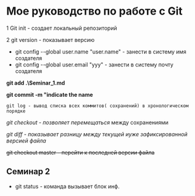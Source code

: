 # Мое руководство по работе с Git

 1 Git init - создает локальный репозиторий

 2 git version - показывает версию

* git config --global user.name "user.name" - занести в систему имя создателя
* git config --global user.email "ууу" - занести в систему почту создателя

**git add .\Seminar_1.md**

**git commit -m "indicate the name**

``git log - вывод списка всех коммитов( сохранений) в хронологическом порядке``

*git checkout - позволяет перемещаться* между сохранениями

*git diff - показывает разницу между текущей иуже зафиксированной версией файла*

~~git checkout master - перейти к последней версии файла~~

## Семинар 2

* git status - команда вызывает блок инф.
